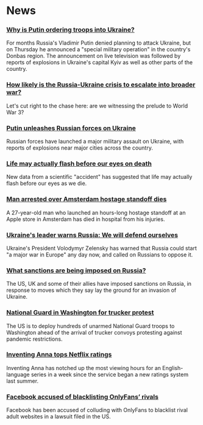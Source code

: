 # News
### [Why is Putin ordering troops into Ukraine?](https://www.bbc.com/news/world-europe-56720589)
For months Russia's Vladimir Putin denied planning to attack Ukraine, but on Thursday he announced a "special military operation" in the country's Donbas region. The announcement on live television was followed by reports of explosions in Ukraine's capital Kyiv as well as other parts of the country.
### [How likely is the Russia-Ukraine crisis to escalate into broader war?](https://www.bbc.com/news/world-europe-60485766)
Let's cut right to the chase here: are we witnessing the prelude to World War 3? 
### [Putin unleashes Russian forces on Ukraine](https://www.bbc.com/news/world-europe-60503037)
Russian forces have launched a major military assault on Ukraine, with reports of explosions near major cities across the country.
### [Life may actually flash before our eyes on death](https://www.bbc.com/news/world-us-canada-60495730)
New data from a scientific "accident" has suggested that life may actually flash before our eyes as we die. 
### [Man arrested over Amsterdam hostage standoff dies](https://www.bbc.com/news/world-europe-60486726)
A 27-year-old man who launched an hours-long hostage standoff at an Apple store in Amsterdam has died in hospital from his injuries. 
### [Ukraine's leader warns Russia: We will defend ourselves](https://www.bbc.com/news/world-europe-60497510)
Ukraine's President Volodymyr Zelensky has warned that Russia could start "a major war in Europe" any day now, and called on Russians to oppose it. 
### [What sanctions are being imposed on Russia?](https://www.bbc.com/news/world-europe-60125659)
The US, UK and some of their allies have imposed sanctions on Russia, in response to moves which they say lay the ground for an invasion of Ukraine.
### [National Guard in Washington for trucker protest](https://www.bbc.com/news/world-us-canada-60492051)
The US is to deploy hundreds of unarmed National Guard troops to Washington ahead of the arrival of trucker convoys protesting against pandemic restrictions.
### [Inventing Anna tops Netflix ratings](https://www.bbc.com/news/entertainment-arts-60490247)
Inventing Anna has notched up the most viewing hours for an English-language series in a week since the service began a new ratings system last summer.
### [Facebook accused of blacklisting OnlyFans’ rivals](https://www.bbc.com/news/uk-60497274)
Facebook has been accused of colluding with OnlyFans to blacklist rival adult websites in a lawsuit filed in the US.
